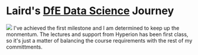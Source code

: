 # Laird's [DfE Data Science](https://skills.cogrammar.com/) Journey
![](https://www.hyperiondev.com/static/images/logo.svg)
I've achieved the first milestone and I am determined to keep up the monmentum.
The lectures and support from Hyperion has been first class, so it's just a matter of balancing the course requirements with the rest of my committments.
